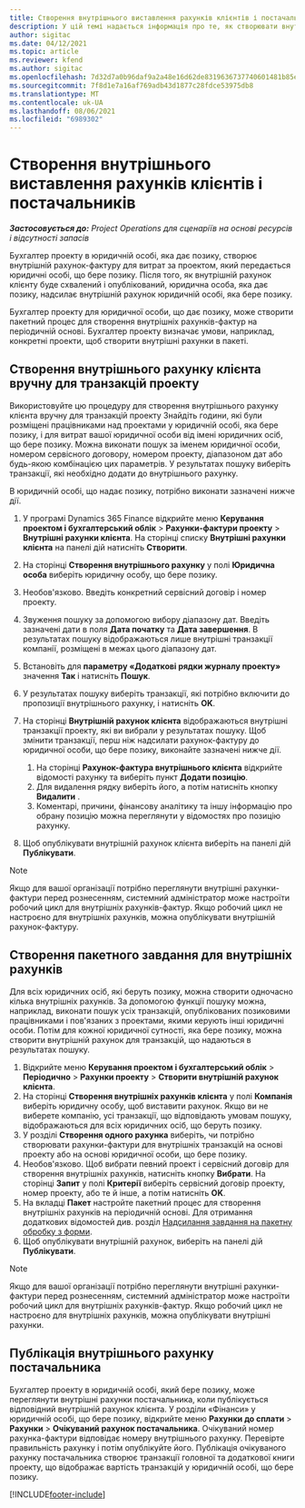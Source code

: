 ```yaml
---
title: Створення внутрішнього виставлення рахунків клієнтів і постачальників
description: У цій темі надається інформація про те, як створювати внутрішні рахунки-фактури клієнта та постачальника.
author: sigitac
ms.date: 04/12/2021
ms.topic: article
ms.reviewer: kfend
ms.author: sigitac
ms.openlocfilehash: 7d32d7a0b96daf9a2a48e16d62de8319636737740601481b85ee887948e31110
ms.sourcegitcommit: 7f8d1e7a16af769adb43d1877c28fdce53975db8
ms.translationtype: MT
ms.contentlocale: uk-UA
ms.lasthandoff: 08/06/2021
ms.locfileid: "6989302"
---
```

# <a name="create-intercompany-customer-and-vendor-invoices"></a>Створення внутрішнього виставлення рахунків клієнтів і постачальників

_**Застосовується до:** Project Operations для сценаріїв на основі ресурсів і відсутності запасів_

Бухгалтер проекту в юридичній особі, яка дає позику, створює внутрішній рахунок-фактуру для витрат за проектом, який передається юридичні особі, що бере позику. Після того, як внутрішній рахунок клієнту буде схвалений і опублікований, юридична особа, яка дає позику, надсилає внутрішній рахунок юридичній особі, яка бере позику.

Бухгалтер проекту для юридичної особи, що дає позику, може створити пакетний процес для створення внутрішніх рахунків-фактур на періодичній основі. Бухгалтер проекту визначає умови, наприклад, конкретні проекти, щоб створити внутрішні рахунки в пакеті.

## <a name="manually-create-an-intercompany-customer-invoice-for-project-transactions"></a>Створення внутрішнього рахунку клієнта вручну для транзакцій проекту 

Використовуйте цю процедуру для створення внутрішнього рахунку клієнта вручну для транзакцій проекту Знайдіть години, які були розміщені працівниками над проектами у юридичній особі, яка бере позику, і для витрат вашої юридичної особи від імені юридичних осіб, що бере позику. Можна виконати пошук за іменем юридичної особи, номером сервісного договору, номером проекту, діапазоном дат або будь-якою комбінацією цих параметрів. У результатах пошуку виберіть транзакції, які необхідно додати до внутрішнього рахункy. 

В юридичній особі, що надає позику, потрібно виконати зазначені нижче дії. 

1. У програмі Dynamics 365 Finance відкрийте меню **Керування проектом і бухгалтерський облік** > **Рахунки-фактури проекту** > **Внутрішні рахунки клієнта**. На сторінці списку **Внутрішні рахунки клієнта** на панелі дій натисніть **Створити**.
2. На сторінці **Створення внутрішнього рахунку** у полі **Юридична особа** виберіть юридичну особу, що бере позику.
3. Необов'язково. Введіть конкретний сервісний договір і номер проекту.
4. Звуження пошуку за допомогою вибору діапазону дат. Введіть зазначені дати в поля **Дата початку** та **Дата завершення**. В результатах пошуку відображаються лише внутрішні транзакції компанії, розміщені в межах цього діапазону дат.
5. Встановіть для **параметру «Додаткові рядки журналу проекту»** значення **Так** і натисніть **Пошук**.
6. У результатах пошуку виберіть транзакції, які потрібно включити до пропозиції внутрішнього рахунку, і натисніть **OK**.
7. На сторінці **Внутрішній рахунок клієнта** відображаються внутрішні транзакції проекту, які ви вибрали у результатах пошуку. Щоб змінити транзакції, перш ніж надсилати рахунок-фактуру до юридичної особи, що бере позику, виконайте зазначені нижче дії.
  
    1. На сторінці **Рахунок-фактура внутрішнього клієнта** відкрийте відомості рахунку та виберіть пункт **Додати позицію**.
    2. Для видалення рядку виберіть його, а потім натисніть кнопку **Видалити** .
    3. Коментарі, причини, фінансову аналітику та іншу інформацію про обрану позицію можна переглянути у відомостях про позицію рахунку.
    
8. Щоб опублікувати внутрішній рахунок клієнта виберіть на панелі дій **Публікувати**.

> [!NOTE]
> Якщо для вашої організації потрібно переглянути внутрішні рахунки-фактури перед рознесенням, системний адміністратор може настроїти робочий цикл для внутрішніх рахунків-фактур. Якщо робочий цикл не настроєно для внутрішніх рахунків, можна опублікувати внутрішній рахунок-фактуру.

## <a name="create-a-batch-job-for-intercompany-invoices"></a>Створення пакетного завдання для внутрішніх рахунків

Для всіх юридичних осіб, які беруть позику, можна створити одночасно кілька внутрішніх рахунків. За допомогою функції пошуку можна, наприклад, виконати пошук усіх транзакцій, опублікованих позиковими працівниками і пов'язаних з проектами, якими керують інші юридичні особи. Потім для кожної юридичної сутності, яка бере позику, можна створити внутрішній рахунок для транзакцій, що надаються в результатах пошуку.

1. Відкрийте меню **Керування проектом і бухгалтерський облік** > **Періодично** > **Рахунки проекту** > **Створити внутрішній рахунок клієнта**.
2. На сторінці **Створення внутрішніх рахунків клієнта** у полі **Компанія** виберіть юридичну особу, щоб виставити рахунок. Якщо ви не виберете компанію, усі транзакції, що відповідають умовам пошуку, відображаються для всіх юридичних осіб, що беруть позику.
3. У розділі **Створення одного рахунка** виберіть, чи потрібно створювати рахунки-фактури для внутрішніх транзакцій на основі проекту або на основі юридичної особи, що бере позику.
4. Необов'язково. Щоб вибрати певний проект і сервісний договір для створення внутрішніх рахунків, натисніть кнопку **Вибрати**. На сторінці **Запит** у полі **Критерії** виберіть сервісний договір проекту, номер проекту, або те й інше, а потім натисніть **OK**.
5. На вкладці **Пакет** настройте пакетний процес для створення внутрішніх рахунків на періодичній основі. Для отримання додаткових відомостей див. розділ [Надсилання завдання на пакетну обробку з форми](/dynamicsax-2012/appuser-itpro/submit-a-batch-processing-job-from-a-form).
6. Щоб опублікувати внутрішній рахунок, виберіть на панелі дій **Публікувати**.

> [!NOTE]
> Якщо для вашої організації потрібно переглянути внутрішні рахунки-фактури перед рознесенням, системний адміністратор може настроїти робочий цикл для внутрішніх рахунків-фактур. Якщо робочий цикл не настроєно для внутрішніх рахунків, можна опублікувати внутрішні рахунки.

## <a name="post-the-intercompany-vendor-invoice"></a>Публікація внутрішнього рахунку постачальника

Бухгалтер проекту в юридичній особі, який бере позику, може переглянути внутрішні рахунки постачальника, коли публікується відповідний внутрішній рахунок клієнта. У розділи «Фінанси» у юридичній особі, що бере позику, відкрийте меню **Рахунки до сплати** > **Рахунки** > **Очікуваний рахунок постачальника**. Очікуваний номер рахунка-фактури відповідає номеру внутрішнього рахунку. Перевірте правильність рахунку і потім опублікуйте його. Публікація очікуваного рахунку постачальника створює транзакції головної та додаткової книги проекту, що відображає вартість транзакцій у юридичній особі, що бере позику.


[!INCLUDE[footer-include](../includes/footer-banner.md)]
